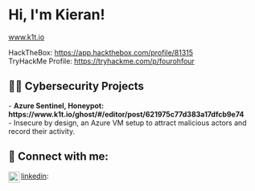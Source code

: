 <h1>Hi, I'm Kieran! <br/></h1>

www.k1t.io

HackTheBox: https://app.hackthebox.com/profile/81315 <br />
TryHackMe Profile: https://tryhackme.com/p/fourohfour

<h2>👨‍💻 Cybersecurity Projects</h2>
- <b>Azure Sentinel, Honeypot: https://www.k1t.io/ghost/#/editor/post/621975c77d383a17dfcb9e74</b> <br />
  - Insecure by design, an Azure VM setup to attract malicious actors and record their activity.

<h2> 🤳 Connect with me:</h2>

[<img align="left" alt="JoshMadakor | LinkedIn" width="22px" src="https://cdn.jsdelivr.net/npm/simple-icons@v3/icons/linkedin.svg" />][linkedin]

[linkedin]: 

[website]: https://k1t.io
[linkedin]: [https://linkedin.com/in/hsaglani](https://www.linkedin.com/in/kieranjessup/)
[github]: https://github.com/kieranjessup
